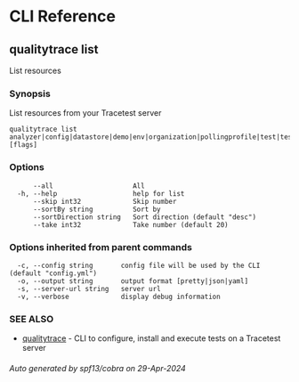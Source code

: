 # CLI Reference
## qualitytrace list

List resources

### Synopsis

List resources from your Tracetest server

```
qualitytrace list analyzer|config|datastore|demo|env|organization|pollingprofile|test|testrunner|testsuite|variableset [flags]
```

### Options

```
      --all                    All
  -h, --help                   help for list
      --skip int32             Skip number
      --sortBy string          Sort by
      --sortDirection string   Sort direction (default "desc")
      --take int32             Take number (default 20)
```

### Options inherited from parent commands

```
  -c, --config string       config file will be used by the CLI (default "config.yml")
  -o, --output string       output format [pretty|json|yaml]
  -s, --server-url string   server url
  -v, --verbose             display debug information
```

### SEE ALSO

* [qualitytrace](qualitytrace.md)	 - CLI to configure, install and execute tests on a Tracetest server

###### Auto generated by spf13/cobra on 29-Apr-2024
